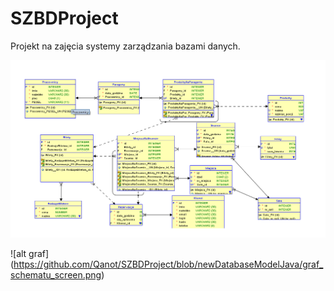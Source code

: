 ﻿# SZBDProject
Projekt na zajęcia systemy zarządzania bazami danych.

![alt schemat](https://github.com/Qanot/SZBDProject/blob/master/schematscreen.png)

![alt graf] (https://github.com/Qanot/SZBDProject/blob/newDatabaseModelJava/graf_schematu_screen.png)
